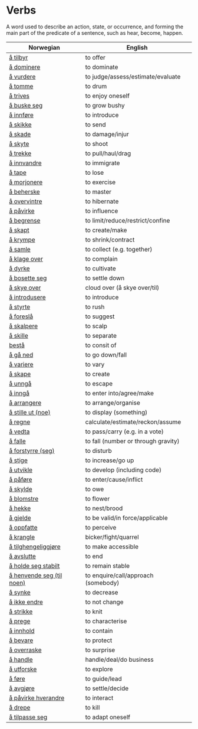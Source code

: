 # Verbs

A word used to describe an action, state, or occurrence, and forming the main part of the predicate of a sentence, such as hear, become, happen.

| Norwegian | English |
| --- | --- |
| [å tilbyr](https://www.ordnett.no/search?language=no&phrase=å%20tilbyr) | to offer |
| [å dominere](https://www.ordnett.no/search?language=no&phrase=å%20dominere) | to dominate |
| [å vurdere](https://www.ordnett.no/search?language=no&phrase=å%20vurdere) | to judge/assess/estimate/evaluate |
| [å tomme](https://www.ordnett.no/search?language=no&phrase=å%20tomme) | to drum |
| [å trives](https://www.ordnett.no/search?language=no&phrase=å%20trives) | to enjoy oneself |
| [å buske seg](https://www.ordnett.no/search?language=no&phrase=å%20buske%20seg) | to grow bushy |
| [å innføre](https://www.ordnett.no/search?language=no&phrase=å%20innføre) | to introduce |
| [å skikke](https://www.ordnett.no/search?language=no&phrase=å%20skikke) | to send |
| [å skade](https://www.ordnett.no/search?language=no&phrase=å%20skade) | to damage/injur |
| [å skyte](https://www.ordnett.no/search?language=no&phrase=å%20skyte) | to shoot |
| [å trekke](https://www.ordnett.no/search?language=no&phrase=å%20trekke) | to pull/haul/drag |
| [å innvandre](https://www.ordnett.no/search?language=no&phrase=å%20innvandre) | to immigrate |
| [å tape](https://www.ordnett.no/search?language=no&phrase=å%20tape) | to lose |
| [å morjonere](https://www.ordnett.no/search?language=no&phrase=å%20morjonere) | to exercise |
| [å beherske](https://www.ordnett.no/search?language=no&phrase=å%20beherske) | to master |
| [å overvintre](https://www.ordnett.no/search?language=no&phrase=å%20overvintre) | to hibernate |
| [å påvirke](https://www.ordnett.no/search?language=no&phrase=å%20påvirke) | to influence |
| [å begrense](https://www.ordnett.no/search?language=no&phrase=å%20begrense) | to limit/reduce/restrict/confine |
| [å skapt](https://www.ordnett.no/search?language=no&phrase=å%20skapt) | to create/make |
| [å krympe](https://www.ordnett.no/search?language=no&phrase=å%20krympe) | to shrink/contract |
| [å samle](https://www.ordnett.no/search?language=no&phrase=å%20samle) | to collect (e.g. together) |
| [å klage over](https://www.ordnett.no/search?language=no&phrase=å%20klage%20over) | to complain |
| [å dyrke](https://www.ordnett.no/search?language=no&phrase=å%20dyrke) | to cultivate |
| [å bosette seg](https://www.ordnett.no/search?language=no&phrase=å%20bosette%20seg) | to settle down |
| [å skye over](https://www.ordnett.no/search?language=no&phrase=å%20skye%20over) | cloud over (å skye over/til) |
| [å introdusere](https://www.ordnett.no/search?language=no&phrase=å%20introdusere) | to introduce |
| [å styrte](https://www.ordnett.no/search?language=no&phrase=å%20styrte) | to rush |
| [å foreslå](https://www.ordnett.no/search?language=no&phrase=å%20foreslå) | to suggest |
| [å skalpere](https://www.ordnett.no/search?language=no&phrase=å%20skalpere) | to scalp |
| [å skille](https://www.ordnett.no/search?language=no&phrase=å%20skille) | to separate |
| [bestå](https://www.ordnett.no/search?language=no&phrase=bestå) | to consit of |
| [å gå ned](https://www.ordnett.no/search?language=no&phrase=å%20gå%20ned) | to go down/fall |
| [å variere](https://www.ordnett.no/search?language=no&phrase=å%20variere) | to vary |
| [å skape](https://www.ordnett.no/search?language=no&phrase=å%20skape) | to create |
| [å unngå](https://www.ordnett.no/search?language=no&phrase=å%20unngå) | to escape |
| [å inngå](https://www.ordnett.no/search?language=no&phrase=å%20inngå) | to enter into/agree/make |
| [å arrangere](https://www.ordnett.no/search?language=no&phrase=å%20arrangere) | to arrange/organise |
| [å stille ut (noe)](https://www.ordnett.no/search?language=no&phrase=å%20stille%20ut%20(noe)) | to display (something) |
| [å regne](https://www.ordnett.no/search?language=no&phrase=å%20regne) | calculate/estimate/reckon/assume |
| [å vedta](https://www.ordnett.no/search?language=no&phrase=å%20vedta) | to pass/carry (e.g. in a vote) |
| [å falle](https://www.ordnett.no/search?language=no&phrase=å%20falle) | to fall (number or through gravity) |
| [å forstyrre (seg)](https://www.ordnett.no/search?language=no&phrase=å%20forstyrre%20(seg)) | to disturb |
| [å stige](https://www.ordnett.no/search?language=no&phrase=å%20stige) | to increase/go up |
| [å utvikle](https://www.ordnett.no/search?language=no&phrase=å%20utvikle) | to develop (including code) |
| [å påføre](https://www.ordnett.no/search?language=no&phrase=å%20påføre) | to enter/cause/inflict |
| [å skylde](https://www.ordnett.no/search?language=no&phrase=å%20skylde) | to owe |
| [å blomstre](https://www.ordnett.no/search?language=no&phrase=å%20blomstre) | to flower |
| [å hekke](https://www.ordnett.no/search?language=no&phrase=å%20hekke) | to nest/brood |
| [å gjelde](https://www.ordnett.no/search?language=no&phrase=å%20gjelde) | to be valid/in force/applicable |
| [å oppfatte](https://www.ordnett.no/search?language=no&phrase=å%20oppfatte) | to perceive |
| [å krangle](https://www.ordnett.no/search?language=no&phrase=å%20krangle) | bicker/fight/quarrel |
| [å tilghengeliggjøre](https://www.ordnett.no/search?language=no&phrase=å%20tilghengeliggjøre) | to make accessible |
| [å avslutte](https://www.ordnett.no/search?language=no&phrase=å%20avslutte) | to end |
| [å holde seg stabilt](https://www.ordnett.no/search?language=no&phrase=å%20holde%20seg%20stabilt) | to remain stable |
| [å henvende seg (til noen)](https://www.ordnett.no/search?language=no&phrase=å%20henvende%20seg%20(til%20noen)) | to enquire/call/approach (somebody) |
| [å synke](https://www.ordnett.no/search?language=no&phrase=å%20synke) | to decrease |
| [å ikke endre](https://www.ordnett.no/search?language=no&phrase=å%20ikke%20endre) | to not change |
| [å strikke](https://www.ordnett.no/search?language=no&phrase=å%20strikke) | to knit |
| [å prege](https://www.ordnett.no/search?language=no&phrase=å%20prege) | to characterise |
| [å innhold](https://www.ordnett.no/search?language=no&phrase=å%20innhold) | to contain |
| [å bevare](https://www.ordnett.no/search?language=no&phrase=å%20bevare) | to protect |
| [å overraske](https://www.ordnett.no/search?language=no&phrase=å%20overraske) | to surprise |
| [å handle](https://www.ordnett.no/search?language=no&phrase=å%20handle) | handle/deal/do business |
| [å utforske](https://www.ordnett.no/search?language=no&phrase=å%20utforske) | to explore |
| [å føre](https://www.ordnett.no/search?language=no&phrase=å%20føre) | to guide/lead |
| [å avgjøre](https://www.ordnett.no/search?language=no&phrase=å%20avgjøre) | to settle/decide |
| [å påvirke hverandre](https://www.ordnett.no/search?language=no&phrase=å%20påvirke%20hverandre) | to interact |
| [å drepe](https://www.ordnett.no/search?language=no&phrase=å%20drepe) | to kill |
| [å tilpasse seg](https://www.ordnett.no/search?language=no&phrase=å%20tilpasse%20seg) | to adapt oneself |

